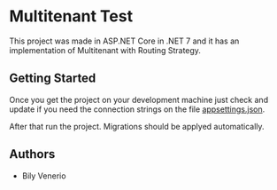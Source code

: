 # Multitenant Test

This project was made in ASP.NET Core in .NET 7 and it has an implementation of Multitenant with Routing Strategy.

## Getting Started

Once you get the project on your development machine just check and update if you need the connection strings on the file [appsettings.json](https://github.com/bily98/multitenant/blob/master/Test.Api/appsettings.json).

After that run the project. Migrations should be applyed automatically.

## Authors

* Bily Venerio

